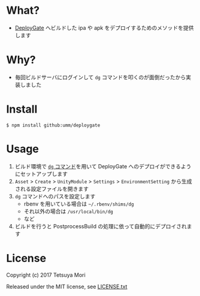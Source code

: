 # What?

* [DeployGate](https://deploygate.com/) へビルドした ipa や apk をデプロイするためのメソッドを提供します

# Why?

* 毎回ビルドサーバにログインして `dg` コマンドを叩くのが面倒だったから実装しました

# Install

```shell
$ npm install github:umm/deploygate
```

# Usage

1. ビルド環境で [`dg` コマンド](https://docs.deploygate.com/v1.1/docs)を用いて DeployGate へのデプロイができるようにセットアップします
1. `Asset` &gt; `Create` &gt; `UnityModule` &gt; `Settings` &gt; `EnvironmentSetting` から生成される設定ファイルを開きます
1. `dg` コマンドへのパスを設定します
    * rbenv を用いている場合は `~/.rbenv/shims/dg`
    * それ以外の場合は `/usr/local/bin/dg`
    * など
1. ビルドを行うと PostprocessBuild の処理に依って自動的にデプロイされます

# License

Copyright (c) 2017 Tetsuya Mori

Released under the MIT license, see [LICENSE.txt](LICENSE.txt)

